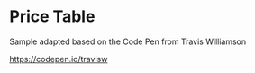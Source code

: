 # Price Table

Sample adapted based on the Code Pen from Travis Williamson

https://codepen.io/travisw
